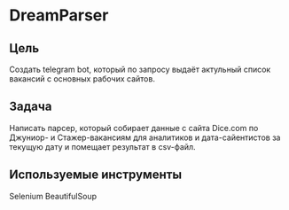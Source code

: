 # DreamParser


## Цель
Создать telegram bot, который по запросу выдаёт актульный список вакансий с основных рабочих сайтов.

## Задача
Написать парсер, который собирает данные с сайта Dice.com по Джуниор- и Стажер-вакансиям для аналитиков и дата-сайентистов за текущую дату и помещает результат в csv-файл.

## Используемые инструменты
Selenium BeautifulSoup

